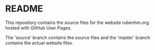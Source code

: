# README

This repository contains the source files for the website rubenhm.org hosted with GitHub User Pages.

The 'source' branch contains the source files and the 'master' branch contains the actual website files.

